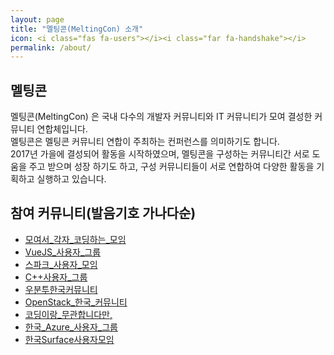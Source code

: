```yaml
---
layout: page
title: "멜팅콘(MeltingCon) 소개"
icon: <i class="fas fa-users"></i><i class="far fa-handshake"></i>
permalink: /about/
---
```

## 멜팅콘
멜팅콘(MeltingCon) 은 국내 다수의 개발자 커뮤니티와 IT 커뮤니티가 모여 결성한 커뮤니티 연합체입니다.  
멜팅콘은 멜팅콘 커뮤니티 연합이 주최하는 컨퍼런스를 의미하기도 합니다.  
2017년 가을에 결성되어 활동을 시작하였으며, 멜팅콘을 구성하는 커뮤니티간 서로 도움을 주고 받으며 성장 하기도 하고,
구성 커뮤니티들이 서로 연합하여 다양한 활동을 기획하고 실행하고 있습니다.

## 참여 커뮤니티(발음기호 가나다순)
-  [모여서_각자_코딩하는_모임](https://www.facebook.com/groups/mogaco/)
-  [VueJS_사용자_그룹](https://www.facebook.com/groups/vuejs.korea/about/)
-  [스파크_사용자_모임](https://www.facebook.com/groups/sparkkoreauser/)
-  [C++사용자_그룹](https://www.facebook.com/groups/cppkorea/)
-  [우분투한국커뮤니티](https://www.facebook.com/groups/ubuntu.ko/)
-  [OpenStack_한국_커뮤니티](https://www.facebook.com/groups/openstack.kr/about/)
-  [코딩이랑_무관합니다만,](https://www.facebook.com/groups/System.out.Coding/)
-  [한국_Azure_사용자_그룹](https://www.facebook.com/groups/krazure/)
-  [한국Surface사용자모임](https://www.facebook.com/groups/SurfaceKorea/about/)

